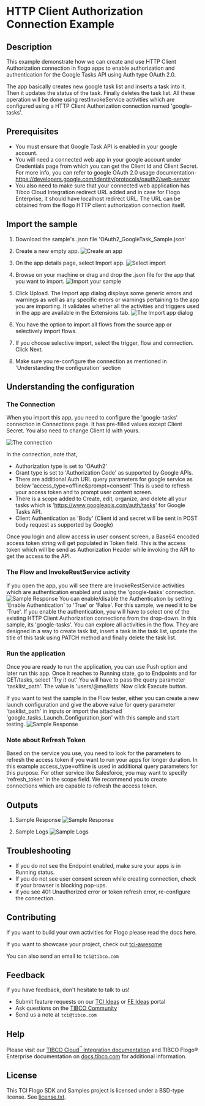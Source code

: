 # HTTP Client Authorization Connection Example


## Description

This example demonstrate how we can create and use HTTP Client Authorization connection in flogo apps to enable authorization and authentication for the Google Tasks API using Auth type OAuth 2.0.

The app basically creates new google task list and inserts a task into it. Then it updates the status of the task. Finally deletes the task list. All these operation will be done using restInvokeService activities which are configured using a HTTP Client Authorization connection named 'google-tasks'.

## Prerequisites

* You must ensure that Google Task API is enabled in your google account.
* You will need a connected web app in your google account under Credentials page from which you can get the Client Id and Client Secret. For more info, you can refer to google OAuth 2.0 usage documentation- https://developers.google.com/identity/protocols/oauth2/web-server
* You also need to make sure that your connected web application has Tibco Cloud Integration redirect URL added and in case for Flogo Enterprise, it should have localhost redirect URL. The URL can be obtained from the flogo HTTP client authorization connection itself.

## Import the sample

1. Download the sample's .json file 'OAuth2_GoogleTask_Sample.json'

2. Create a new empty app.
![Create an app](../../../import-screenshots/2.png)

3. On the app details page, select Import app.
![Select import](../../../import-screenshots/3.png)

4. Browse on your machine or drag and drop the .json file for the app that you want to import.
![Import your sample](../../../import-screenshots/rest-auth/11.png)

5. Click Upload. The Import app dialog displays some generic errors and warnings as well as any specific errors or warnings pertaining to the app you are importing. It validates whether all the activities and triggers used in the app are available in the Extensions tab.
![The Import app dialog](../../../import-screenshots/rest-auth/12.png)

6. You have the option to import all flows from the source app or selectively import flows.

7. If you choose selective import, select the trigger, flow and connection. Click Next.

8. Make sure you re-configure the connection as mentioned in 'Understanding the configuration' section

## Understanding the configuration

### The Connection
When you import this app, you need to configure the 'google-tasks' connection in Connections page. It has pre-filled values except Client Secret. You also need to change Client Id with yours.

![The connection](../../../import-screenshots/rest-auth/6.png)

In the connection, note that,
* Authorization type is set to 'OAuth2'
* Grant type is set to 'Authorization Code' as supported by Google APIs.
* There are additional Auth URL query parameters for google service as below
'access_type=offline&prompt=consent'
This is used to refresh your access token and to prompt user content screen.
* There is a scope added to Create, edit, organize, and delete all your tasks which is 'https://www.googleapis.com/auth/tasks' for Google Tasks API.
* Client Authentication as 'Body' (Client id and secret will be sent in POST body request as supported by Google)

Once you login and allow access in user consent screen, a Base64 encoded access token string will get populated in Token field. This is the access token which will be send as Authorization Header while invoking the API to get the access to the API.

### The Flow and InvokeRestService activity
If you open the app, you will see there are InvokeRestService activities which are authentication enabled and using the 'google-tasks' connection.
![Sample Response](../../../import-screenshots/rest-auth/10.png)
You can enable/disable the Authentication by setting 'Enable Authentication' to 'True' or 'False'. For this sample, we need it to be 'True'.
If you enable the authentication, you will have to select one of the existing HTTP Client Authorization connections from the drop-down. In this sample, its 'google-tasks'.
You can explore all activities in the flow. They are designed in a way to create task list, insert a task in the task list, update the title of this task using PATCH method and finally delete the task list. 

### Run the application
Once you are ready to run the application, you can use Push option and later run this app.
Once it reaches to Running state, go to Endpoints and for GET/tasks, select 'Try it out'
You will have to pass the query parameter 'tasklist_path'. The value is 'users/@me/lists'
Now click Execute button.

If you want to test the sample in the Flow tester, either you can create a new launch configuration and give the above value for query parameter 'tasklist_path' in inputs or import the attached 'google_tasks_Launch_Configuration.json' with this sample and start testing.
![Sample Response](../../../import-screenshots/rest-auth/9.png)

### Note about Refresh Token
Based on the service you use, you need to look for the parameters to refresh the access token if you want to run your apps for longer duration. In this example access_type=offline is used in additional query parameters for this purpose. For other service like Salesforce, you may want to specify 'refresh_token' in the scope field.
We recommend you to create connections which are capable to refresh the access token.

## Outputs

1. Sample Response
![Sample Response](../../../import-screenshots/rest-auth/7.png)

2. Sample Logs
![Sample Logs](../../../import-screenshots/rest-auth/8.png)


## Troubleshooting

* If you do not see the Endpoint enabled, make sure your apps is in Running status.
* If you do not see user consent screen while creating connection, check if your browser is blocking pop-ups.
* if you see 401 Unauthorized error or token refresh error, re-configure the connection.

## Contributing
If you want to build your own activities for Flogo please read the docs here.

If you want to showcase your project, check out [tci-awesome](https://github.com/TIBCOSoftware/tci-awesome)

You can also send an email to `tci@tibco.com`

## Feedback
If you have feedback, don't hesitate to talk to us!

* Submit feature requests on our [TCI Ideas](https://ideas.tibco.com/?project=TCI) or [FE Ideas](https://ideas.tibco.com/?project=FE) portal
* Ask questions on the [TIBCO Community](https://community.tibco.com/answers/product/344006)
* Send us a note at `tci@tibco.com`

## Help
Please visit our [TIBCO Cloud<sup>&trade;</sup> Integration documentation](https://integration.cloud.tibco.com/docs/) and TIBCO Flogo® Enterprise documentation on [docs.tibco.com](https://docs.tibco.com/) for additional information.

## License
This TCI Flogo SDK and Samples project is licensed under a BSD-type license. See [license.txt](license.txt).

